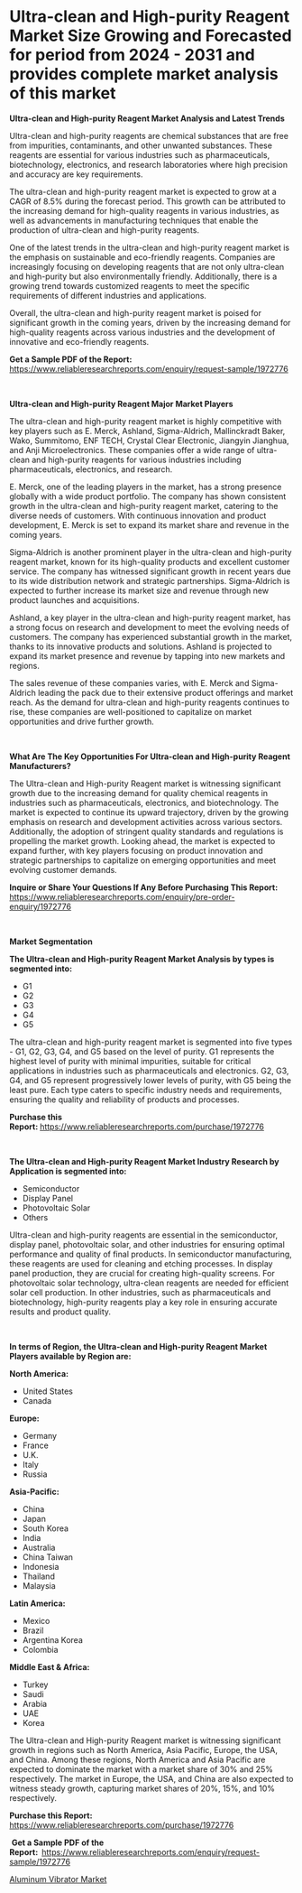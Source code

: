 <p><h1>Ultra-clean and High-purity Reagent Market Size Growing and Forecasted for period from 2024 - 2031 and provides complete market analysis of this market</h1></p><p><strong>Ultra-clean and High-purity Reagent Market Analysis and Latest Trends</strong></p>
<p><p>Ultra-clean and high-purity reagents are chemical substances that are free from impurities, contaminants, and other unwanted substances. These reagents are essential for various industries such as pharmaceuticals, biotechnology, electronics, and research laboratories where high precision and accuracy are key requirements.</p><p>The ultra-clean and high-purity reagent market is expected to grow at a CAGR of 8.5% during the forecast period. This growth can be attributed to the increasing demand for high-quality reagents in various industries, as well as advancements in manufacturing techniques that enable the production of ultra-clean and high-purity reagents.</p><p>One of the latest trends in the ultra-clean and high-purity reagent market is the emphasis on sustainable and eco-friendly reagents. Companies are increasingly focusing on developing reagents that are not only ultra-clean and high-purity but also environmentally friendly. Additionally, there is a growing trend towards customized reagents to meet the specific requirements of different industries and applications.</p><p>Overall, the ultra-clean and high-purity reagent market is poised for significant growth in the coming years, driven by the increasing demand for high-quality reagents across various industries and the development of innovative and eco-friendly reagents.</p></p>
<p><strong>Get a Sample PDF of the Report:&nbsp;</strong> <a href="https://www.reliableresearchreports.com/enquiry/request-sample/1972776">https://www.reliableresearchreports.com/enquiry/request-sample/1972776</a></p>
<p>&nbsp;</p>
<p><strong>Ultra-clean and High-purity Reagent Major Market Players</strong></p>
<p><p>The ultra-clean and high-purity reagent market is highly competitive with key players such as E. Merck, Ashland, Sigma-Aldrich, Mallinckradt Baker, Wako, Summitomo, ENF TECH, Crystal Clear Electronic, Jiangyin Jianghua, and Anji Microelectronics. These companies offer a wide range of ultra-clean and high-purity reagents for various industries including pharmaceuticals, electronics, and research.</p><p>E. Merck, one of the leading players in the market, has a strong presence globally with a wide product portfolio. The company has shown consistent growth in the ultra-clean and high-purity reagent market, catering to the diverse needs of customers. With continuous innovation and product development, E. Merck is set to expand its market share and revenue in the coming years.</p><p>Sigma-Aldrich is another prominent player in the ultra-clean and high-purity reagent market, known for its high-quality products and excellent customer service. The company has witnessed significant growth in recent years due to its wide distribution network and strategic partnerships. Sigma-Aldrich is expected to further increase its market size and revenue through new product launches and acquisitions.</p><p>Ashland, a key player in the ultra-clean and high-purity reagent market, has a strong focus on research and development to meet the evolving needs of customers. The company has experienced substantial growth in the market, thanks to its innovative products and solutions. Ashland is projected to expand its market presence and revenue by tapping into new markets and regions.</p><p>The sales revenue of these companies varies, with E. Merck and Sigma-Aldrich leading the pack due to their extensive product offerings and market reach. As the demand for ultra-clean and high-purity reagents continues to rise, these companies are well-positioned to capitalize on market opportunities and drive further growth.</p></p>
<p>&nbsp;</p>
<p><strong>What Are The Key Opportunities For Ultra-clean and High-purity Reagent Manufacturers?</strong></p>
<p><p>The Ultra-clean and High-purity Reagent market is witnessing significant growth due to the increasing demand for quality chemical reagents in industries such as pharmaceuticals, electronics, and biotechnology. The market is expected to continue its upward trajectory, driven by the growing emphasis on research and development activities across various sectors. Additionally, the adoption of stringent quality standards and regulations is propelling the market growth. Looking ahead, the market is expected to expand further, with key players focusing on product innovation and strategic partnerships to capitalize on emerging opportunities and meet evolving customer demands.</p></p>
<p><strong>Inquire or Share Your Questions If Any Before Purchasing This Report:</strong> <a href="https://www.reliableresearchreports.com/enquiry/pre-order-enquiry/1972776">https://www.reliableresearchreports.com/enquiry/pre-order-enquiry/1972776</a></p>
<p>&nbsp;</p>
<p><strong>Market Segmentation</strong></p>
<p><strong>The Ultra-clean and High-purity Reagent Market Analysis by types is segmented into:</strong></p>
<p><ul><li>G1</li><li>G2</li><li>G3</li><li>G4</li><li>G5</li></ul></p>
<p><p>The ultra-clean and high-purity reagent market is segmented into five types - G1, G2, G3, G4, and G5 based on the level of purity. G1 represents the highest level of purity with minimal impurities, suitable for critical applications in industries such as pharmaceuticals and electronics. G2, G3, G4, and G5 represent progressively lower levels of purity, with G5 being the least pure. Each type caters to specific industry needs and requirements, ensuring the quality and reliability of products and processes.</p></p>
<p><strong>Purchase this Report:&nbsp;</strong><a href="https://www.reliableresearchreports.com/purchase/1972776">https://www.reliableresearchreports.com/purchase/1972776</a></p>
<p>&nbsp;</p>
<p><strong>The Ultra-clean and High-purity Reagent Market Industry Research by Application is segmented into:</strong></p>
<p><ul><li>Semiconductor</li><li>Display Panel</li><li>Photovoltaic Solar</li><li>Others</li></ul></p>
<p><p>Ultra-clean and high-purity reagents are essential in the semiconductor, display panel, photovoltaic solar, and other industries for ensuring optimal performance and quality of final products. In semiconductor manufacturing, these reagents are used for cleaning and etching processes. In display panel production, they are crucial for creating high-quality screens. For photovoltaic solar technology, ultra-clean reagents are needed for efficient solar cell production. In other industries, such as pharmaceuticals and biotechnology, high-purity reagents play a key role in ensuring accurate results and product quality.</p></p>
<p>&nbsp;</p>
<p><strong>In terms of Region, the Ultra-clean and High-purity Reagent Market Players available by Region are:</strong></p>
<p>
    <p> <strong> North America: </strong>
        <ul>
            <li>United States</li>
            <li>Canada</li>
        </ul>
        </p> 
    <p> <strong> Europe: </strong>
        <ul>
            <li>Germany</li>
            <li>France</li>
            <li>U.K.</li>
            <li>Italy</li>
            <li>Russia</li>
        </ul>
        </p> 
    <p> <strong> Asia-Pacific: </strong>
        <ul>
            <li>China</li>
            <li>Japan</li>
            <li>South Korea</li>
            <li>India</li>
            <li>Australia</li>
            <li>China Taiwan</li>
            <li>Indonesia</li>
            <li>Thailand</li>
            <li>Malaysia</li>
        </ul>
        </p> 
    <p> <strong> Latin America: </strong>
        <ul>
            <li>Mexico</li>
            <li>Brazil</li>
            <li>Argentina Korea</li>
            <li>Colombia</li>
        </ul>
        </p> 
    <p> <strong> Middle East & Africa: </strong>
        <ul>
            <li>Turkey</li>
            <li>Saudi</li>
            <li>Arabia</li>
            <li>UAE</li>
            <li>Korea</li>
        </ul>
    </p>
    </p>
<p><p>The Ultra-clean and High-purity Reagent market is witnessing significant growth in regions such as North America, Asia Pacific, Europe, the USA, and China. Among these regions, North America and Asia Pacific are expected to dominate the market with a market share of 30% and 25% respectively. The market in Europe, the USA, and China are also expected to witness steady growth, capturing market shares of 20%, 15%, and 10% respectively.</p></p>
<p><strong>Purchase this Report: </strong><a href="https://www.reliableresearchreports.com/purchase/1972776">https://www.reliableresearchreports.com/purchase/1972776</a></p>
<p>&nbsp;<strong>Get a Sample PDF of the Report:&nbsp;&nbsp;</strong><a href="https://www.reliableresearchreports.com/enquiry/request-sample/1972776">https://www.reliableresearchreports.com/enquiry/request-sample/1972776</a></p>
<p><strong></strong></p>
<p><p><a href="https://crocus-run-b5a.notion.site/Aluminum-Vibrator-Market-Insights-Market-Players-and-Forecast-Till-2031-11e4f14524a546ed920671f32f12c011">Aluminum Vibrator Market</a></p></p>